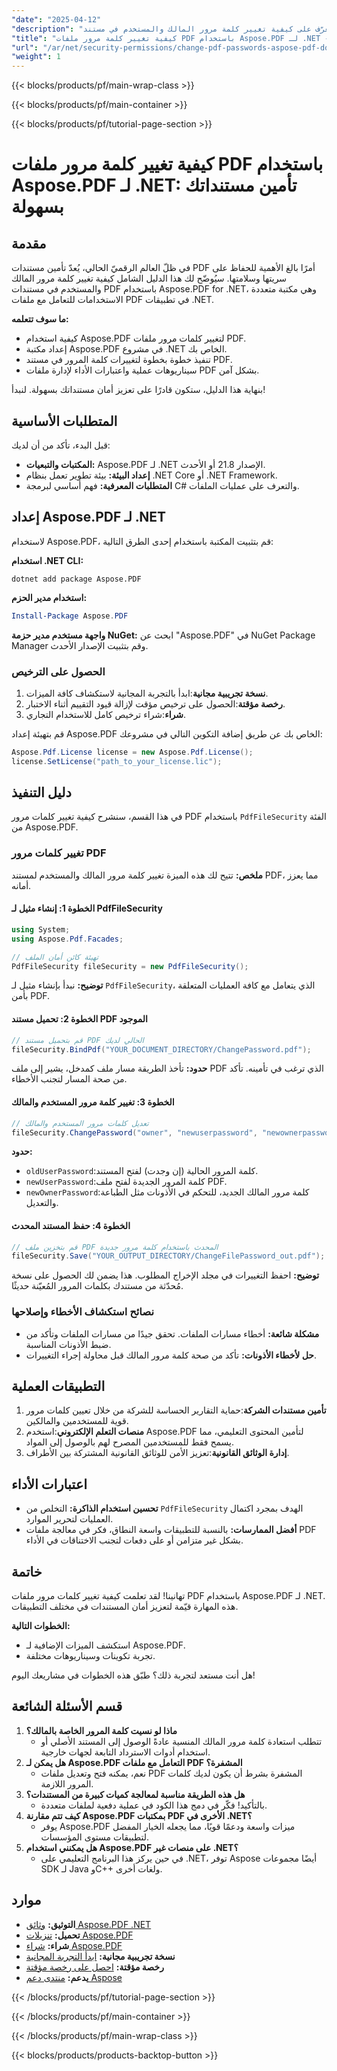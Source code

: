 ```yaml
---
"date": "2025-04-12"
"description": "تعرّف على كيفية تغيير كلمة مرور المالك والمستخدم في مستند PDF باستخدام Aspose.PDF لـ .NET. يغطي هذا الدليل الإعداد والتنفيذ والتطبيقات العملية لإدارة ملفات PDF بشكل آمن."
"title": "كيفية تغيير كلمة مرور ملفات PDF باستخدام Aspose.PDF لـ .NET - تأمين مستنداتك بسهولة"
"url": "/ar/net/security-permissions/change-pdf-passwords-aspose-pdf-dotnet/"
"weight": 1
---
```


{{< blocks/products/pf/main-wrap-class >}}

{{< blocks/products/pf/main-container >}}

{{< blocks/products/pf/tutorial-page-section >}}


# كيفية تغيير كلمة مرور ملفات PDF باستخدام Aspose.PDF لـ .NET: تأمين مستنداتك بسهولة

## مقدمة

في ظلّ العالم الرقميّ الحالي، يُعدّ تأمين مستندات PDF أمرًا بالغ الأهمية للحفاظ على سريتها وسلامتها. سيُوضّح لك هذا الدليل الشامل كيفية تغيير كلمة مرور المالك والمستخدم في مستندات PDF باستخدام Aspose.PDF for .NET، وهي مكتبة متعددة الاستخدامات للتعامل مع ملفات PDF في تطبيقات .NET.

**ما سوف تتعلمه:**
- كيفية استخدام Aspose.PDF لتغيير كلمات مرور ملفات PDF.
- إعداد مكتبة Aspose.PDF في مشروع .NET الخاص بك.
- تنفيذ خطوة بخطوة لتغييرات كلمة المرور في مستند PDF.
- سيناريوهات عملية واعتبارات الأداء لإدارة ملفات PDF بشكل آمن.

بنهاية هذا الدليل، ستكون قادرًا على تعزيز أمان مستنداتك بسهولة. لنبدأ!

## المتطلبات الأساسية

قبل البدء، تأكد من أن لديك:

- **المكتبات والتبعيات:** Aspose.PDF لـ .NET الإصدار 21.8 أو الأحدث.
- **إعداد البيئة:** بيئة تطوير تعمل بنظام .NET Core أو .NET Framework.
- **المتطلبات المعرفية:** فهم أساسي لبرمجة C# والتعرف على عمليات الملفات.

## إعداد Aspose.PDF لـ .NET

لاستخدام Aspose.PDF، قم بتثبيت المكتبة باستخدام إحدى الطرق التالية:

**استخدام .NET CLI:**
```shell
dotnet add package Aspose.PDF
```

**استخدام مدير الحزم:**
```powershell
Install-Package Aspose.PDF
```

**واجهة مستخدم مدير حزمة NuGet:** 
ابحث عن "Aspose.PDF" في NuGet Package Manager وقم بتثبيت الإصدار الأحدث.

### الحصول على الترخيص

1. **نسخة تجريبية مجانية**:ابدأ بالتجربة المجانية لاستكشاف كافة الميزات.
2. **رخصة مؤقتة**:الحصول على ترخيص مؤقت لإزالة قيود التقييم أثناء الاختبار.
3. **شراء**:شراء ترخيص كامل للاستخدام التجاري.

قم بتهيئة إعداد Aspose.PDF الخاص بك عن طريق إضافة التكوين التالي في مشروعك:

```csharp
Aspose.Pdf.License license = new Aspose.Pdf.License();
license.SetLicense("path_to_your_license.lic");
```

## دليل التنفيذ

في هذا القسم، سنشرح كيفية تغيير كلمات مرور PDF باستخدام `PdfFileSecurity` الفئة من Aspose.PDF.

### تغيير كلمات مرور PDF

**ملخص:** تتيح لك هذه الميزة تغيير كلمة مرور المالك والمستخدم لمستند PDF، مما يعزز أمانه.

#### الخطوة 1: إنشاء مثيل لـ PdfFileSecurity
```csharp
using System;
using Aspose.Pdf.Facades;

// تهيئة كائن أمان الملف
PdfFileSecurity fileSecurity = new PdfFileSecurity();
```
**توضيح:** نبدأ بإنشاء مثيل لـ `PdfFileSecurity`، الذي يتعامل مع كافة العمليات المتعلقة بأمن PDF.

#### الخطوة 2: تحميل مستند PDF الموجود
```csharp
// قم بتحميل مستند PDF الحالي لديك
fileSecurity.BindPdf("YOUR_DOCUMENT_DIRECTORY/ChangePassword.pdf");
```
**حدود:** تأخذ الطريقة مسار ملف كمدخل، يشير إلى ملف PDF الذي ترغب في تأمينه. تأكد من صحة المسار لتجنب الأخطاء.

#### الخطوة 3: تغيير كلمة مرور المستخدم والمالك
```csharp
// تعديل كلمات مرور المستخدم والمالك
fileSecurity.ChangePassword("owner", "newuserpassword", "newownerpassword");
```
**حدود:**
- `oldUserPassword`:كلمة المرور الحالية (إن وجدت) لفتح المستند.
- `newUserPassword`:كلمة المرور الجديدة لفتح ملف PDF.
- `newOwnerPassword`:كلمة مرور المالك الجديد، للتحكم في الأذونات مثل الطباعة والتعديل.

#### الخطوة 4: حفظ المستند المحدث
```csharp
// قم بتخزين ملف PDF المحدث باستخدام كلمة مرور جديدة
fileSecurity.Save("YOUR_OUTPUT_DIRECTORY/ChangeFilePassword_out.pdf");
```
**توضيح:** احفظ التغييرات في مجلد الإخراج المطلوب. هذا يضمن لك الحصول على نسخة مُحدّثة من مستندك بكلمات المرور المُعيّنة حديثًا.

### نصائح استكشاف الأخطاء وإصلاحها

- **مشكلة شائعة:** أخطاء مسارات الملفات. تحقق جيدًا من مسارات الملفات وتأكد من ضبط الأذونات المناسبة.
- **حل لأخطاء الأذونات:** تأكد من صحة كلمة مرور المالك قبل محاولة إجراء التغييرات.

## التطبيقات العملية

1. **تأمين مستندات الشركة**:حماية التقارير الحساسة للشركة من خلال تعيين كلمات مرور قوية للمستخدمين والمالكين.
2. **منصات التعلم الإلكتروني**:استخدم Aspose.PDF لتأمين المحتوى التعليمي، مما يسمح فقط للمستخدمين المصرح لهم بالوصول إلى المواد.
3. **إدارة الوثائق القانونية**:تعزيز الأمن للوثائق القانونية المشتركة بين الأطراف.

## اعتبارات الأداء

- **تحسين استخدام الذاكرة:** التخلص من `PdfFileSecurity` الهدف بمجرد اكتمال العمليات لتحرير الموارد.
- **أفضل الممارسات:** بالنسبة للتطبيقات واسعة النطاق، فكر في معالجة ملفات PDF بشكل غير متزامن أو على دفعات لتجنب الاختناقات في الأداء.

## خاتمة

تهانينا! لقد تعلمت كيفية تغيير كلمات مرور ملفات PDF باستخدام Aspose.PDF لـ .NET. هذه المهارة قيّمة لتعزيز أمان المستندات في مختلف التطبيقات. 

**الخطوات التالية:**
- استكشف الميزات الإضافية لـ Aspose.PDF.
- تجربة تكوينات وسيناريوهات مختلفة.

هل أنت مستعد لتجربة ذلك؟ طبّق هذه الخطوات في مشاريعك اليوم!

## قسم الأسئلة الشائعة

1. **ماذا لو نسيت كلمة المرور الخاصة بالمالك؟**
   - تتطلب استعادة كلمة مرور المالك المنسية عادةً الوصول إلى المستند الأصلي أو استخدام أدوات الاسترداد التابعة لجهات خارجية.
2. **هل يمكن لـ Aspose.PDF التعامل مع ملفات PDF المشفرة؟**
   - نعم، يمكنه فتح وتعديل ملفات PDF المشفرة بشرط أن يكون لديك كلمات المرور اللازمة.
3. **هل هذه الطريقة مناسبة لمعالجة كميات كبيرة من المستندات؟**
   - بالتأكيد! فكّر في دمج هذا الكود في عملية دفعية لملفات متعددة.
4. **كيف تتم مقارنة Aspose.PDF بمكتبات PDF الأخرى في .NET؟**
   - يوفر Aspose.PDF ميزات واسعة ودعمًا قويًا، مما يجعله الخيار المفضل لتطبيقات مستوى المؤسسات.
5. **هل يمكنني استخدام Aspose.PDF على منصات غير .NET؟**
   - في حين يركز هذا البرنامج التعليمي على .NET، توفر Aspose أيضًا مجموعات SDK لـ Java وC++ ولغات أخرى.

## موارد

- **التوثيق:** [وثائق Aspose.PDF .NET](https://reference.aspose.com/pdf/net/)
- **تحميل:** [تنزيلات Aspose.PDF](https://releases.aspose.com/pdf/net/)
- **شراء:** [شراء Aspose.PDF](https://purchase.aspose.com/buy)
- **نسخة تجريبية مجانية:** [ابدأ التجربة المجانية](https://releases.aspose.com/pdf/net/)
- **رخصة مؤقتة:** [احصل على رخصة مؤقتة](https://purchase.aspose.com/temporary-license/)
- **يدعم:** [منتدى دعم Aspose](https://forum.aspose.com/c/pdf/10)

{{< /blocks/products/pf/tutorial-page-section >}}

{{< /blocks/products/pf/main-container >}}

{{< /blocks/products/pf/main-wrap-class >}}

{{< blocks/products/products-backtop-button >}}